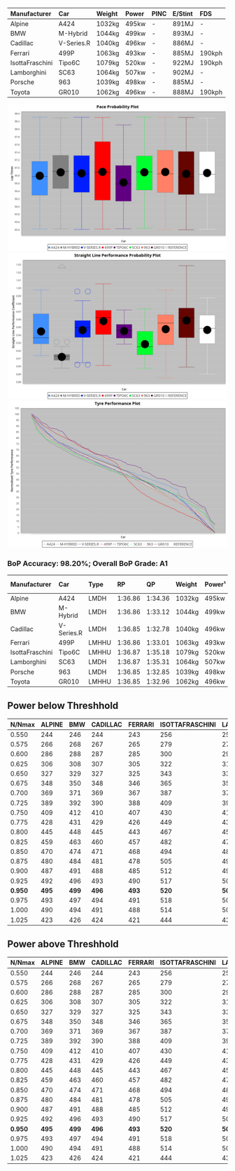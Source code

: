 |Manufacturer|Car|Weight|Power|PINC|E/Stint|FDS|
|:-|:-|:-|:-|:-|:-|:-|
|Alpine|A424|1032kg|495kw|-|891MJ|-|
|BMW|M-Hybrid|1044kg|499kw|-|893MJ|-|
|Cadillac|V-Series.R|1040kg|496kw|-|886MJ|-|
|Ferrari|499P|1063kg|493kw|-|885MJ|190kph|
|IsottaFraschini|Tipo6C|1079kg|520kw|-|922MJ|190kph|
|Lamborghini|SC63|1064kg|507kw|-|902MJ|-|
|Porsche|963|1039kg|498kw|-|885MJ|-|
|Toyota|GR010|1062kg|496kw|-|888MJ|190kph|

![PACECHART](./IMG/AUTO.png)
![STRAIGHTLINEPERFORMANCECHART](./IMG/AUTO_sp.png)
![TYREPERFORMANCECHART](./IMG/AUTO_tw.png)

### BoP Accuracy: 98.20%; Overall BoP Grade: A1
|Manufacturer|Car|Type|RP|QP|Weight|Power¹|Threshhold|PINC|Power²|E/Stint|AVG Vmax|FDS|RDLC|L/Stint|BOP-Grade|ModelAccuracy|ModelPoints|Match%|
|:-|:-|:-|:-|:-|:-|:-|:-|:-|:-|:-|:-|:-|:-|:-|:-|:-|:-|:-|
|Alpine|A424|LMDH|1:36.86|1:34.36|1032kg|495kw|0.0kph|-|495kw|891MJ|292.60kph|-|1.03|37|~A1|80.53%|517|100.00%|
|BMW|M-Hybrid|LMDH|1:36.86|1:33.12|1044kg|499kw|0.0kph|-|499kw|893MJ|288.47kph|-|1.02|37|~A1|98.60%|1690|100.00%|
|Cadillac|V-Series.R|LMDH|1:36.85|1:32.78|1040kg|496kw|0.0kph|-|496kw|886MJ|292.21kph|-|1.02|37|~A1|88.58%|2033|100.00%|
|Ferrari|499P|LMHHU|1:36.86|1:33.01|1063kg|493kw|0.0kph|-|493kw|885MJ|293.41kph|190kph|1.03|37|~A1|84.67%|2303|100.00%|
|IsottaFraschini|Tipo6C|LMHHU|1:36.87|1:35.18|1079kg|520kw|0.0kph|-|520kw|922MJ|292.85kph|190kph|1.02|37|+A2|66.67%|96|93.05%|
|Lamborghini|SC63|LMDH|1:36.87|1:35.31|1064kg|507kw|0.0kph|-|507kw|902MJ|289.83kph|-|1.03|37|+A2|96.77%|419|92.53%|
|Porsche|963|LMDH|1:36.85|1:32.85|1039kg|498kw|0.0kph|-|498kw|885MJ|293.03kph|-|1.02|37|~A1|93.05%|5740|100.00%|
|Toyota|GR010|LMHHU|1:36.85|1:32.96|1062kg|496kw|0.0kph|-|496kw|888MJ|293.78kph|190kph|1.02|37|~A1|90.17%|3255|100.00%|

## Power below Threshhold
|N/Nmax|ALPINE|BMW|CADILLAC|FERRARI|ISOTTAFRASCHINI|LAMBORGHINI|PORSCHE|TOYOTA|
|:-|:-|:-|:-|:-|:-|:-|:-|:-|
|0.550|244|246|244|243|256|250|245|244|
|0.575|266|268|267|265|279|273|268|267|
|0.600|286|288|287|285|300|293|288|287|
|0.625|306|308|307|305|322|314|308|307|
|0.650|327|329|327|325|343|335|329|327|
|0.675|348|350|348|346|365|356|350|348|
|0.700|369|371|369|367|387|377|371|369|
|0.725|389|392|390|388|409|399|392|390|
|0.750|409|412|410|407|430|419|411|410|
|0.775|428|431|429|426|449|438|430|429|
|0.800|445|448|445|443|467|455|447|445|
|0.825|459|463|460|457|482|470|462|460|
|0.850|470|474|471|468|494|482|473|471|
|0.875|480|484|481|478|505|492|483|481|
|0.900|487|491|488|485|512|499|490|488|
|0.925|492|496|493|490|517|504|495|493|
|**0.950**|**495**|**499**|**496**|**493**|**520**|**507**|**498**|**496**|
|0.975|493|497|494|491|518|505|496|494|
|1.000|490|494|491|488|514|502|493|491|
|1.025|423|426|424|421|444|433|425|424|

## Power above Threshhold
|N/Nmax|ALPINE|BMW|CADILLAC|FERRARI|ISOTTAFRASCHINI|LAMBORGHINI|PORSCHE|TOYOTA|
|:-|:-|:-|:-|:-|:-|:-|:-|:-|
|0.550|244|246|244|243|256|250|245|244|
|0.575|266|268|267|265|279|273|268|267|
|0.600|286|288|287|285|300|293|288|287|
|0.625|306|308|307|305|322|314|308|307|
|0.650|327|329|327|325|343|335|329|327|
|0.675|348|350|348|346|365|356|350|348|
|0.700|369|371|369|367|387|377|371|369|
|0.725|389|392|390|388|409|399|392|390|
|0.750|409|412|410|407|430|419|411|410|
|0.775|428|431|429|426|449|438|430|429|
|0.800|445|448|445|443|467|455|447|445|
|0.825|459|463|460|457|482|470|462|460|
|0.850|470|474|471|468|494|482|473|471|
|0.875|480|484|481|478|505|492|483|481|
|0.900|487|491|488|485|512|499|490|488|
|0.925|492|496|493|490|517|504|495|493|
|**0.950**|**495**|**499**|**496**|**493**|**520**|**507**|**498**|**496**|
|0.975|493|497|494|491|518|505|496|494|
|1.000|490|494|491|488|514|502|493|491|
|1.025|423|426|424|421|444|433|425|424|
